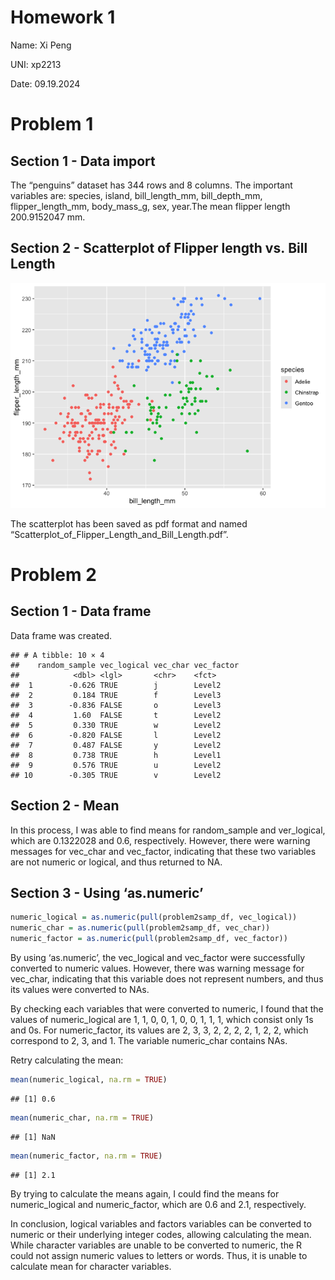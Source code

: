 Homework 1
================

Name: Xi Peng

UNI: xp2213

Date: 09.19.2024

# Problem 1

## Section 1 - Data import

The “penguins” dataset has 344 rows and 8 columns. The important
variables are: species, island, bill_length_mm, bill_depth_mm,
flipper_length_mm, body_mass_g, sex, year.The mean flipper length
200.9152047 mm.

## Section 2 - Scatterplot of Flipper length vs. Bill Length

![](P8105-HW1_files/figure-gfm/unnamed-chunk-3-1.png)<!-- -->

The scatterplot has been saved as pdf format and named
“Scatterplot_of_Flipper_Length_and_Bill_Length.pdf”.

# Problem 2

## Section 1 - Data frame

Data frame was created.

    ## # A tibble: 10 × 4
    ##    random_sample vec_logical vec_char vec_factor
    ##            <dbl> <lgl>       <chr>    <fct>     
    ##  1        -0.626 TRUE        j        Level2    
    ##  2         0.184 TRUE        f        Level3    
    ##  3        -0.836 FALSE       o        Level3    
    ##  4         1.60  FALSE       t        Level2    
    ##  5         0.330 TRUE        w        Level2    
    ##  6        -0.820 FALSE       l        Level2    
    ##  7         0.487 FALSE       y        Level2    
    ##  8         0.738 TRUE        h        Level1    
    ##  9         0.576 TRUE        u        Level2    
    ## 10        -0.305 TRUE        v        Level2

## Section 2 - Mean

In this process, I was able to find means for random_sample and
ver_logical, which are 0.1322028 and 0.6, respectively. However, there
were warning messages for vec_char and vec_factor, indicating that these
two variables are not numeric or logical, and thus returned to NA.

## Section 3 - Using ‘as.numeric’

``` r
numeric_logical = as.numeric(pull(problem2samp_df, vec_logical))
numeric_char = as.numeric(pull(problem2samp_df, vec_char))
numeric_factor = as.numeric(pull(problem2samp_df, vec_factor))
```

By using ‘as.numeric’, the vec_logical and vec_factor were successfully
converted to numeric values. However, there was warning message for
vec_char, indicating that this variable does not represent numbers, and
thus its values were converted to NAs.

By checking each variables that were converted to numeric, I found that
the values of numeric_logical are 1, 1, 0, 0, 1, 0, 0, 1, 1, 1, which
consist only 1s and 0s. For numeric_factor, its values are 2, 3, 3, 2,
2, 2, 2, 1, 2, 2, which correspond to 2, 3, and 1. The variable
numeric_char contains NAs.

Retry calculating the mean:

``` r
mean(numeric_logical, na.rm = TRUE)
```

    ## [1] 0.6

``` r
mean(numeric_char, na.rm = TRUE)
```

    ## [1] NaN

``` r
mean(numeric_factor, na.rm = TRUE)
```

    ## [1] 2.1

By trying to calculate the means again, I could find the means for
numeric_logical and numeric_factor, which are 0.6 and 2.1, respectively.

In conclusion, logical variables and factors variables can be converted
to numeric or their underlying integer codes, allowing calculating the
mean. While character variables are unable to be converted to numeric,
the R could not assign numeric values to letters or words. Thus, it is
unable to calculate mean for character variables.
